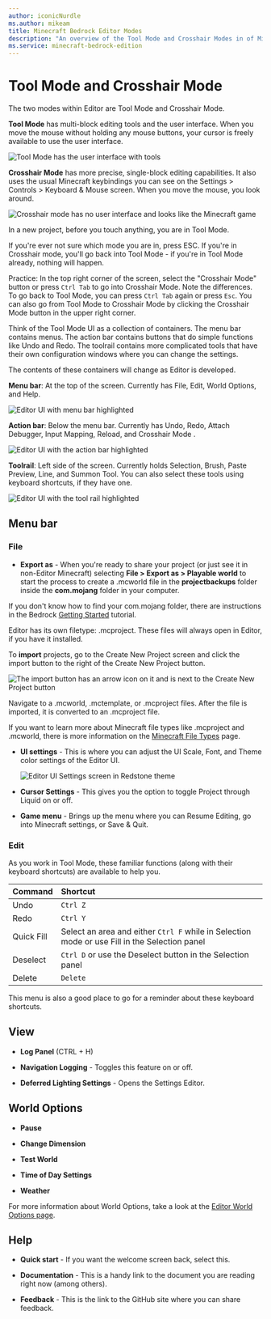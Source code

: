 ```yaml
---
author: iconicNurdle
ms.author: mikeam
title: Minecraft Bedrock Editor Modes
description: "An overview of the Tool Mode and Crosshair Modes in of Minecraft Bedrock Editor"
ms.service: minecraft-bedrock-edition
---
```


# Tool Mode and Crosshair Mode

The two modes within Editor are Tool Mode and Crosshair Mode.

**Tool Mode** has multi-block editing tools and the user interface. When you move the mouse without holding any mouse buttons, your cursor is freely available to use the user interface.

![Tool Mode has the user interface with tools](Media/editor_overview_parts_not_labeled.png)

**Crosshair Mode** has more precise, single-block editing capabilities. It also uses the usual Minecraft keybindings you can see on the Settings > Controls > Keyboard & Mouse screen. When you move the mouse, you look around.

![Crosshair mode has no user interface and looks like the Minecraft game](Media/editor_overview_crosshair_mode.png)

In a new project, before you touch anything, you are in Tool Mode.

If you're ever not sure which mode you are in, press ESC. If you're in Crosshair mode, you'll go back into Tool Mode - if you're in Tool Mode already, nothing will happen.

Practice: In the top right corner of the screen, select the "Crosshair Mode" button or press `Ctrl Tab` to go into Crosshair Mode. Note the differences. To go back to Tool Mode, you can press `Ctrl Tab` again or press `Esc`. You can also go from Tool Mode to Crosshair Mode by clicking the Crosshair Mode button in the upper right corner.

Think of the Tool Mode UI as a collection of containers. The menu bar contains menus. The action bar contains buttons that do simple functions like Undo and Redo. The toolrail contains more complicated tools that have their own configuration windows where you can change the settings.

The contents of these containers will change as Editor is developed.

**Menu bar**: At the top of the screen. Currently has File, Edit, World Options, and Help.

![Editor UI with menu bar highlighted](Media/editor_overview_menu_bar.png)

**Action bar**: Below the menu bar. Currently has Undo, Redo, Attach Debugger, Input Mapping, Reload, and Crosshair Mode .

![Editor UI with the action bar highlighted](Media/editor_overview_action_bar.png)

**Toolrail**: Left side of the screen. Currently holds Selection, Brush, Paste Preview, Line, and Summon Tool. You can also select these tools using keyboard shortcuts, if they have one.

![Editor UI with the tool rail highlighted](Media/editor_overview_tool_rail.png)

## Menu bar

### File

- **Export as** - When you're ready to share your project (or just see it in non-Editor Minecraft) selecting **File > Export as > Playable world** to start the process to create a .mcworld file in the **projectbackups** folder inside the **com.mojang** folder in your computer.

If you don't know how to find your com.mojang folder, there are instructions in the Bedrock [Getting Started](../GettingStarted.md) tutorial.

Editor has its own filetype: .mcproject. These files will always open in Editor, if you have it installed.

To **import** projects, go to the Create New Project screen and click the import button to the right of the Create New Project button.

![The import button has an arrow icon on it and is next to the Create New Project button](Media/editor_overview_import_button.png)

Navigate to a .mcworld, .mctemplate, or .mcproject files.
After the file is imported, it is converted to an .mcproject file.

If you want to learn more about Minecraft file types like .mcproject and .mcworld, there is more information on the [Minecraft File Types](../MinecraftFileExtensions.md) page.

- **UI settings** - This is where you can adjust the UI Scale, Font, and Theme color settings of the Editor UI.

  ![Editor UI Settings screen in Redstone theme](Media/editor_overview_ui_settings_redstone.png)

- **Cursor Settings** - This gives you the option to toggle Project through Liquid on or off.

- **Game menu** - Brings up the menu where you can Resume Editing, go into Minecraft settings, or Save & Quit.

### Edit

As you work in Tool Mode, these familiar functions (along with their keyboard shortcuts) are available to help you.

|Command  |Shortcut  |
|:-------|:---------|
| Undo | `Ctrl Z` |
| Redo | `Ctrl Y` |
| Quick Fill | Select an area and either `Ctrl F` while in Selection mode or use Fill in the Selection panel |
| Deselect | `Ctrl D` or use the Deselect button in the Selection panel |
| Delete | `Delete` |

This menu is also a good place to go for a reminder about these keyboard shortcuts.

## View

- **Log Panel** (CTRL + H)

- **Navigation Logging** - Toggles this feature on or off.

- **Deferred Lighting Settings** - Opens the Settings Editor.

## World Options

- **Pause**

- **Change Dimension**

- **Test World** 

- **Time of Day Settings**

- **Weather**

For more information about World Options, take a look at the [Editor World Options page](EditorWorldOptions.md).

## Help

- **Quick start** - If you want the welcome screen back, select this.

- **Documentation** - This is a handy link to the document you are reading right now (among others).

- **Feedback** - This is the link to the GitHub site where you can share feedback.
